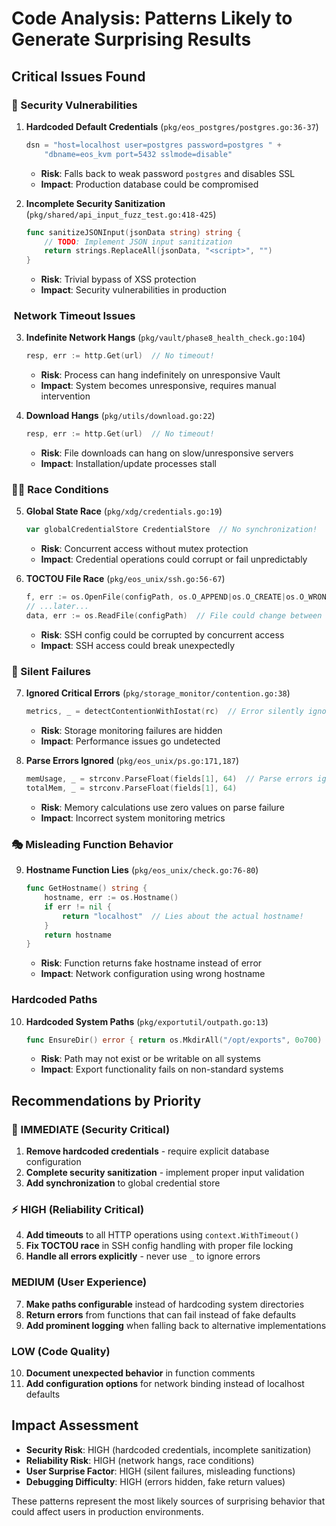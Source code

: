 # Code Analysis: Patterns Likely to Generate Surprising Results

## Critical Issues Found

### 🚨 Security Vulnerabilities

1. **Hardcoded Default Credentials** (`pkg/eos_postgres/postgres.go:36-37`)
   ```go
   dsn = "host=localhost user=postgres password=postgres " +
       "dbname=eos_kvm port=5432 sslmode=disable"
   ```
   - **Risk**: Falls back to weak password `postgres` and disables SSL
   - **Impact**: Production database could be compromised

2. **Incomplete Security Sanitization** (`pkg/shared/api_input_fuzz_test.go:418-425`)
   ```go
   func sanitizeJSONInput(jsonData string) string {
       // TODO: Implement JSON input sanitization
       return strings.ReplaceAll(jsonData, "<script>", "")
   }
   ```
   - **Risk**: Trivial bypass of XSS protection
   - **Impact**: Security vulnerabilities in production

### ️ Network Timeout Issues

3. **Indefinite Network Hangs** (`pkg/vault/phase8_health_check.go:104`)
   ```go
   resp, err := http.Get(url)  // No timeout!
   ```
   - **Risk**: Process can hang indefinitely on unresponsive Vault
   - **Impact**: System becomes unresponsive, requires manual intervention

4. **Download Hangs** (`pkg/utils/download.go:22`)
   ```go
   resp, err := http.Get(url)  // No timeout!
   ```
   - **Risk**: File downloads can hang on slow/unresponsive servers
   - **Impact**: Installation/update processes stall

### 🏃‍♂️ Race Conditions

5. **Global State Race** (`pkg/xdg/credentials.go:19`)
   ```go
   var globalCredentialStore CredentialStore  // No synchronization!
   ```
   - **Risk**: Concurrent access without mutex protection
   - **Impact**: Credential operations could corrupt or fail unpredictably

6. **TOCTOU File Race** (`pkg/eos_unix/ssh.go:56-67`)
   ```go
   f, err := os.OpenFile(configPath, os.O_APPEND|os.O_CREATE|os.O_WRONLY, 0600)
   // ...later...
   data, err := os.ReadFile(configPath)  // File could change between operations!
   ```
   - **Risk**: SSH config could be corrupted by concurrent access
   - **Impact**: SSH access could break unexpectedly

### 🤫 Silent Failures

7. **Ignored Critical Errors** (`pkg/storage_monitor/contention.go:38`)
   ```go
   metrics, _ = detectContentionWithIostat(rc)  // Error silently ignored!
   ```
   - **Risk**: Storage monitoring failures are hidden
   - **Impact**: Performance issues go undetected

8. **Parse Errors Ignored** (`pkg/eos_unix/ps.go:171,187`)
   ```go
   memUsage, _ = strconv.ParseFloat(fields[1], 64)  // Parse errors ignored!
   totalMem, _ = strconv.ParseFloat(fields[1], 64)
   ```
   - **Risk**: Memory calculations use zero values on parse failure
   - **Impact**: Incorrect system monitoring metrics

### 🎭 Misleading Function Behavior

9. **Hostname Function Lies** (`pkg/eos_unix/check.go:76-80`)
   ```go
   func GetHostname() string {
       hostname, err := os.Hostname()
       if err != nil {
           return "localhost"  // Lies about the actual hostname!
       }
       return hostname
   }
   ```
   - **Risk**: Function returns fake hostname instead of error
   - **Impact**: Network configuration using wrong hostname

###  Hardcoded Paths

10. **Hardcoded System Paths** (`pkg/exportutil/outpath.go:13`)
    ```go
    func EnsureDir() error { return os.MkdirAll("/opt/exports", 0o700) }
    ```
    - **Risk**: Path may not exist or be writable on all systems
    - **Impact**: Export functionality fails on non-standard systems

## Recommendations by Priority

### 🚨 IMMEDIATE (Security Critical)
1. **Remove hardcoded credentials** - require explicit database configuration
2. **Complete security sanitization** - implement proper input validation
3. **Add synchronization** to global credential store

### ⚡ HIGH (Reliability Critical)  
4. **Add timeouts** to all HTTP operations using `context.WithTimeout()`
5. **Fix TOCTOU race** in SSH config handling with proper file locking
6. **Handle all errors explicitly** - never use `_` to ignore errors

###  MEDIUM (User Experience)
7. **Make paths configurable** instead of hardcoding system directories
8. **Return errors** from functions that can fail instead of fake defaults
9. **Add prominent logging** when falling back to alternative implementations

###  LOW (Code Quality)
10. **Document unexpected behavior** in function comments
11. **Add configuration options** for network binding instead of localhost defaults

## Impact Assessment

- **Security Risk**: HIGH (hardcoded credentials, incomplete sanitization)
- **Reliability Risk**: HIGH (network hangs, race conditions)  
- **User Surprise Factor**: HIGH (silent failures, misleading functions)
- **Debugging Difficulty**: HIGH (errors hidden, fake return values)

These patterns represent the most likely sources of surprising behavior that could affect users in production environments.